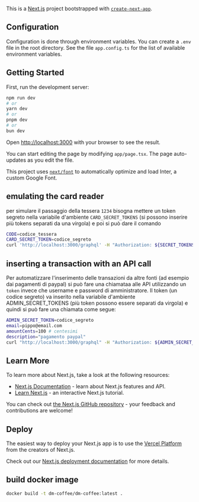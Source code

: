 This is a [Next.js](https://nextjs.org/) project bootstrapped with [`create-next-app`](https://github.com/vercel/next.js/tree/canary/packages/create-next-app).

## Configuration

Configuration is done through environment variables. You can create a `.env` file in the root directory. See the file `app.config.ts` for the list of available environment variables.

## Getting Started

First, run the development server:

```bash
npm run dev
# or
yarn dev
# or
pnpm dev
# or
bun dev
```

Open [http://localhost:3000](http://localhost:3000) with your browser to see the result.

You can start editing the page by modifying `app/page.tsx`. The page auto-updates as you edit the file.

This project uses [`next/font`](https://nextjs.org/docs/basic-features/font-optimization) to automatically optimize and load Inter, a custom Google Font.

## emulating the card reader

per simulare il passaggio della tessera `1234` bisogna mettere un token 
segreto nella variabile d'ambiente `CARD_SECRET_TOKENS` (si possono inserire più tokens separati da una virgola) e poi si può dare il comando
```bash
CODE=codice_tessera
CARD_SECRET_TOKEN=codice_segreto
curl 'http://localhost:3000/graphql' -H "Authorization: ${SECRET_TOKENS}" -H 'content-type: application/json' --data-raw '{"operationName":"Card","variables":{"code":"'"${CODE}"'"},"query":"mutation Card($code: String!) {\n  card(code: $code)\n}"}'
```

## inserting a transaction with an API call

Per automatizzare l'inserimento delle transazioni da altre fonti (ad esempio dai pagamenti di paypal) si può fare una chiamataa alle API 
utilizzando un `token` invece che username e password di amministratore.
Il token (un codice segreto) va inserito nella variabile d'ambiente ADMIN_SECRET_TOKENS (più token possono essere separati da virgola) e quindi si può fare una chiamata come segue:
```bash
ADMIN_SECRET_TOKEN=codice_segreto
email=pippo@email.com
amountCents=100 # centesimi
description="pagamento paypal"
curl "http://localhost:3000/graphql" -H "Authorization: ${ADMIN_SECRET_TOKEN}" -H "content-type: application/json" --data-raw '{"operationName":"SaveTransaction","variables":{"email":"'"${email}"'","amountCents":'"${amountCents}"',"description":"'"${description}"'"},"query":"mutation SaveTransaction($email: String, $amountCents: Int, $description: String) { transaction(email: $email\n amountCents:$amountCents\n  description: $description) }"}'
```


## Learn More

To learn more about Next.js, take a look at the following resources:

- [Next.js Documentation](https://nextjs.org/docs) - learn about Next.js features and API.
- [Learn Next.js](https://nextjs.org/learn) - an interactive Next.js tutorial.

You can check out [the Next.js GitHub repository](https://github.com/vercel/next.js/) - your feedback and contributions are welcome!

## Deploy

The easiest way to deploy your Next.js app is to use the [Vercel Platform](https://vercel.com/new?utm_medium=default-template&filter=next.js&utm_source=create-next-app&utm_campaign=create-next-app-readme) from the creators of Next.js.

Check out our [Next.js deployment documentation](https://nextjs.org/docs/deployment) for more details.

## build docker image

```bash
docker build -t dm-coffee/dm-coffee:latest .
```